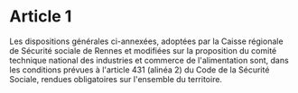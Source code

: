 # Article 1

Les dispositions générales ci-annexées, adoptées par la Caisse régionale de Sécurité sociale de Rennes et modifiées sur la proposition du comité technique national des industries et commerce de l'alimentation sont, dans les conditions prévues à l'article 431 (alinéa 2) du Code de la Sécurité Sociale, rendues obligatoires sur l'ensemble du territoire.
